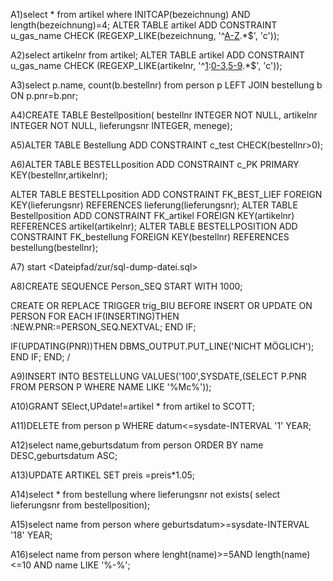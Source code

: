 A1)select * from artikel where INITCAP(bezeichnung) AND length(bezeichnung)=4;
ALTER TABLE artikel
ADD CONSTRAINT u_gas_name
CHECK (REGEXP_LIKE(bezeichnung, '^[A-Z](1,4).*$', 'c'));


A2)select artikelnr from artikel;
ALTER TABLE artikel
ADD CONSTRAINT u_gas_name
CHECK (REGEXP_LIKE(artikelnr, '^[1](1):[0-3,5-9](1,2).*$', 'c'));

A3)select p.name, count(b.bestellnr)
from person p
LEFT JOIN bestellung b ON p.pnr=b.pnr;

A4)CREATE TABLE Bestellposition(
bestellnr INTEGER NOT NULL,
artikelnr INTEGER NOT NULL,
lieferungsnr INTEGER,
menege);

A5)ALTER TABLE Bestellung ADD CONSTRAINT c_test CHECK(bestellnr>0);

A6)ALTER TABLE BESTELLposition ADD CONSTRAINT c_PK PRIMARY KEY(bestellnr,artikelnr);

ALTER TABLE BESTELLposition ADD CONSTRAINT FK_BEST_LIEF FOREIGN KEY(lieferungsnr) REFERENCES lieferung(lieferungsnr);
ALTER TABLE Bestellposition ADD CONSTRAINT FK_artikel FOREIGN KEY(artikelnr) REFERENCES artikel(artikelnr);
ALTER TABLE BESTELLPOSITION ADD CONSTRAINT FK_bestellung FOREIGN KEY(bestellnr) REFERENCES bestellung(bestellnr);

A7)
start <Dateipfad/zur/sql-dump-datei.sql>

A8)CREATE SEQUENCE Person_SEQ
START WITH 1000;

CREATE OR REPLACE TRIGGER trig_BIU
BEFORE INSERT OR UPDATE ON PERSON
FOR EACH
IF(INSERTING)THEN
:NEW.PNR:=PERSON_SEQ.NEXTVAL;
END IF;

IF(UPDATING(PNR))THEN
DBMS_OUTPUT.PUT_LINE('NICHT MÖGLICH');
END IF;
END;
/

A9)INSERT INTO BESTELLUNG VALUES('100',SYSDATE,(SELECT P.PNR FROM PERSON P WHERE NAME LIKE '%Mc%'));

A10)GRANT SElect,UPdate!=artikel * from artikel to SCOTT;

A11)DELETE from person p WHERE datum<=sysdate-INTERVAL '1' YEAR;

A12)select name,geburtsdatum
from person 
ORDER BY name DESC,geburtsdatum ASC;

A13)UPDATE ARTIKEL
SET preis =preis*1.05;

A14)select * from bestellung where lieferungsnr not exists( select lieferungsnr from bestellposition);

A15)select name from person where geburtsdatum>=sysdate-INTERVAL '18' YEAR;

A16)select name from person where lenght(name)>=5AND length(name)<=10 AND name LIKE '%-%';
